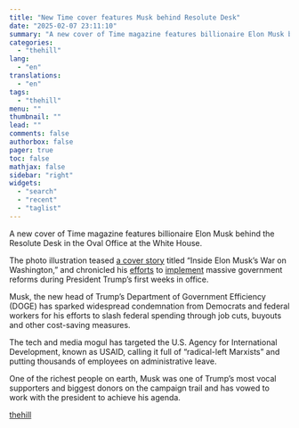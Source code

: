 ```yaml
---
title: "New Time cover features Musk behind Resolute Desk"
date: "2025-02-07 23:11:10"
summary: "A new cover of Time magazine features billionaire Elon Musk behind the Resolute Desk in the Oval Office at the White House. The photo illustration teased a cover story titled “Inside Elon Musk’s War on Washington,” and chronicled his efforts to implement massive government reforms during President Trump’s first weeks..."
categories:
  - "thehill"
lang:
  - "en"
translations:
  - "en"
tags:
  - "thehill"
menu: ""
thumbnail: ""
lead: ""
comments: false
authorbox: false
pager: true
toc: false
mathjax: false
sidebar: "right"
widgets:
  - "search"
  - "recent"
  - "taglist"
---
```


A new cover of Time magazine features billionaire Elon Musk behind the Resolute Desk in the Oval Office at the White House.

The photo illustration teased [a cover story](https://time.com/7213409/elon-musk-us-government-trump/?utm_source=twitter&utm_medium=social&utm_campaign=editorial&utm_term=politics_trump-administration&linkId=740835038) titled “Inside Elon Musk’s War on Washington,” and chronicled his [efforts](https://thehill.com/business/5130169-elon-musk-access-federal-payments-doge-treasury/) to [implement](https://thehill.com/homenews/campaign/5131567-democrats-target-musk/) massive government reforms during President Trump’s first weeks in office.

Musk, the new head of Trump’s Department of Government Efficiency (DOGE) has sparked widespread condemnation from Democrats and federal workers for his efforts to slash federal spending through job cuts, buyouts and other cost-saving measures.

The tech and media mogul has targeted the U.S. Agency for International Development, known as USAID, calling it full of “radical-left Marxists” and putting thousands of employees on administrative leave.

One of the richest people on earth, Musk was one of Trump’s most vocal supporters and biggest donors on the campaign trail and has vowed to work with the president to achieve his agenda.

[thehill](https://thehill.com/homenews/media/5132501-el-musk-time-magazine-doge/)
